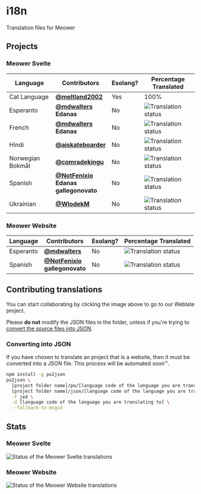 # i18n

Translation files for Meower

## Projects

### Meower Svelte

<table>
    <thead>
        <tr>
          <th>Language</th>
          <th>Contributors</th>
          <th>Esolang?</th>
          <th>Percentage Translated</th>
        </tr>
    </thead>
    <tbody>
        <tr>
            <td>Cat Language</td>
            <td>
                <b><a href="https://github.com/meltland2002">@meltland2002</a></b>   
            </td>
            <td>Yes</td>
            <td>100%</td>
        </tr>
        <tr>
            <td>Esperanto</td>
            <td>
                <b><a href="https://github.com/mdwalters">@mdwalters</a></b>
                <br>
                <b>Edanas</b>
            </td>
            <td>No</td>
            <td><img src="https://hosted.weblate.org/widget/meower/svelte/eo/svg-badge.svg" alt="Translation status"></td>
        </tr>
        <tr>
            <td>French</td>
            <td>
                <b><a href="https://github.com/mdwalters">@mdwalters</a></b>
                <br>
                <b>Edanas</b>
            </td>
            <td>No</td>
            <td><img src="https://hosted.weblate.org/widget/meower/svelte/fr/svg-badge.svg" alt="Translation status"></td>
        </tr>
        <tr>
            <td>Hindi</td>
            <td>
                <b><a href="https://github.com/ajskateboarder">@ajskateboarder</a></b>   
            </td>
            <td>No</td>
            <td><img src="https://hosted.weblate.org/widget/meower/svelte/hi/svg-badge.svg" alt="Translation status"></td>
        </tr>
        <tr>
            <td>Norwegian Bokmål</td>
            <td>
                <b><a href="https://github.com/comradekingu">@comradekingu</a></b>   
            </td>
            <td>No</td>
            <td><img src="https://hosted.weblate.org/widget/meower/svelte/nb_NO/svg-badge.svg" alt="Translation status"></td>
        </tr>
        <tr>
            <td>Spanish</td>
            <td>
                <b><a href="https://github.com/NotFenixio">@NotFenixio</a></b>
                <br>
                <b>Edanas</b>
                <br>
                <b>gallegonovato</b>
            </td>
            <td>No</td>
            <td><img src="https://hosted.weblate.org/widget/meower/svelte/es/svg-badge.svg" alt="Translation status"></td>
        </tr>
        <tr>
            <td>Ukrainian</td>
            <td>
                <b><a href="https://github.com/WlodekM">@WlodekM</a></b>
            </td>
            <td>No</td>
            <td><img src="https://hosted.weblate.org/widget/meower/svelte/uk/svg-badge.svg" alt="Translation status"></td>
        </tr>
    </tbody>
</table>

### Meower Website

<table>
    <thead>
        <tr>
          <th>Language</th>
          <th>Contributors</th>
          <th>Esolang?</th>
          <th>Percentage Translated</th>
        </tr>
    </thead>
    <tbody>
        <tr>
            <td>Esperanto</td>
            <td>
                <b><a href="https://github.com/mdwalters">@mdwalters</a></b>
            </td>
            <td>No</td>
            <td><img src="https://hosted.weblate.org/widget/meower/website/eo/svg-badge.svg" alt="Translation status"></td>
        </tr>
        <tr>
            <td>Spanish</td>
            <td>
                <b><a href="https://github.com/NotFenixio">@NotFenixio</a></b>
                <br>
                <b>gallegonovato</b>
            </td>
            <td>No</td>
            <td><img src="https://hosted.weblate.org/widget/meower/website/es/svg-badge.svg" alt="Translation status"></td>
        </tr>
    </tbody>
</table>

## Contributing translations

You can start collaborating by clicking the image above to go to our Weblate project.

Please **do not** modify the JSON files in the folder, unless if you're trying to [convert the source files into JSON](#converting-into-json).

### Converting into JSON

If you have chosen to translate an project that is a website, then it must be converted into a JSON file. This process will be automated soon™.
```sh
npm install -g po2json
po2json \
  [project folder name]/po/[language code of the language you are translating to].po \
  [project folder name]/json/[language code of the language you are translating to].json \
  -f jed \
  -d [language code of the language you are translating to] \
  --fallback-to-msgid
```

## Stats

### Meower Svelte

![Status of the Meower Svelte translations](https://hosted.weblate.org/widget/meower/svelte/multi-auto.svg)

### Meower Website

![Status of the Meower Website translations](https://hosted.weblate.org/widget/meower/website/multi-auto.svg)
